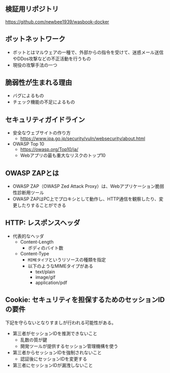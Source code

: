 ## 検証用リポジトリ

https://github.com/newbee1939/wasbook-docker

## ボットネットワーク

- ボットとはマルウェアの一種で、外部からの指令を受けて、迷惑メール送信やDDos攻撃などの不正活動を行うもの
- 現役の攻撃手法の一つ

## 脆弱性が生まれる理由

- バグによるもの
- チェック機能の不足によるもの

## セキュリティガイドライン

- 安全なウェブサイトの作り方
    - https://www.ipa.go.jp/security/vuln/websecurity/about.html
- OWASP Top 10
    - https://owasp.org/Top10/ja/
    - Webアプリの最も重大なリスクのトップ10

## OWASP ZAPとは

- OWASP ZAP（OWASP Zed Attack Proxy）は、Webアプリケーション脆弱性診断用ツール
- OWASP ZAPはPC上でプロキシとして動作し、HTTP通信を観察したり、変更したりすることができる

## HTTP: レスポンスヘッダ

- 代表的なヘッダ
    - Content-Length
        - ボディのバイト数
    - Content-Type
        - `MIMEタイプ`というリソースの種類を指定
        - 以下のようなMIMEタイプがある
            - text/plain
            - image/gif
            - application/pdf

## Cookie: セキュリティを担保するためのセッションIDの要件

下記を守らないとなりすましが行われる可能性がある。

- 第三者がセッションIDを推測できないこと
    - 乱数の質が鍵
    - 開発ツールが提供するセッション管理機構を使う
- 第三者からセッションIDを強制されないこと
    - 認証後にセッションIDを変更する
- 第三者にセッションIDが漏洩しないこと